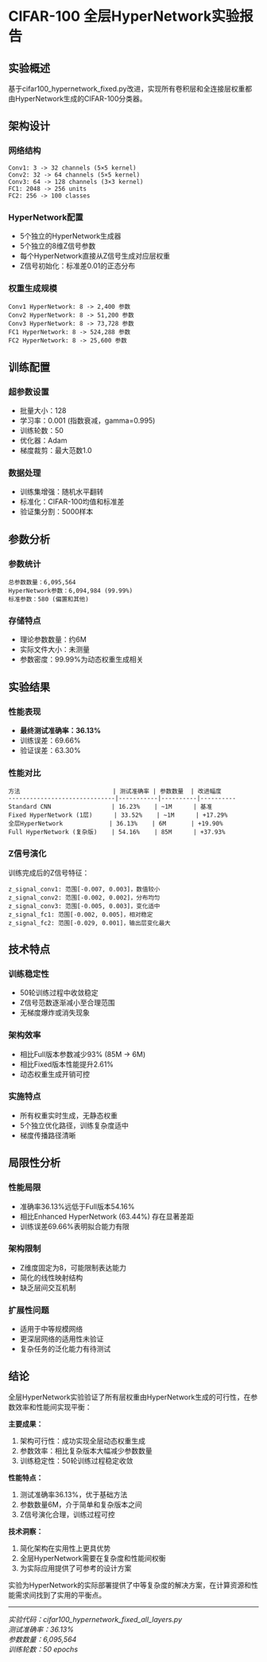 # CIFAR-100 全层HyperNetwork实验报告

## 实验概述

基于cifar100_hypernetwork_fixed.py改进，实现所有卷积层和全连接层权重都由HyperNetwork生成的CIFAR-100分类器。

## 架构设计

### 网络结构
```
Conv1: 3 -> 32 channels (5×5 kernel)
Conv2: 32 -> 64 channels (5×5 kernel) 
Conv3: 64 -> 128 channels (3×3 kernel)
FC1: 2048 -> 256 units
FC2: 256 -> 100 classes
```

### HyperNetwork配置
- 5个独立的HyperNetwork生成器
- 5个独立的8维Z信号参数
- 每个HyperNetwork直接从Z信号生成对应层权重
- Z信号初始化：标准差0.01的正态分布

### 权重生成规模
```
Conv1 HyperNetwork: 8 -> 2,400 参数
Conv2 HyperNetwork: 8 -> 51,200 参数
Conv3 HyperNetwork: 8 -> 73,728 参数
FC1 HyperNetwork: 8 -> 524,288 参数
FC2 HyperNetwork: 8 -> 25,600 参数
```

## 训练配置

### 超参数设置
- 批量大小：128
- 学习率：0.001 (指数衰减，gamma=0.995)
- 训练轮数：50
- 优化器：Adam
- 梯度裁剪：最大范数1.0

### 数据处理
- 训练集增强：随机水平翻转
- 标准化：CIFAR-100均值和标准差
- 验证集分割：5000样本

## 参数分析

### 参数统计
```
总参数数量：6,095,564
HyperNetwork参数：6,094,984 (99.99%)
标准参数：580 (偏置和其他)
```

### 存储特点
- 理论参数数量：约6M
- 实际文件大小：未测量
- 参数密度：99.99%为动态权重生成相关

## 实验结果

### 性能表现
- **最终测试准确率：36.13%**
- 训练误差：69.66%
- 验证误差：63.30%

### 性能对比
```
方法                          | 测试准确率 | 参数数量  | 改进幅度
------------------------------|-----------|----------|----------
Standard CNN                 | 16.23%    | ~1M      | 基准
Fixed HyperNetwork (1层)      | 33.52%    | ~1M      | +17.29%
全层HyperNetwork             | 36.13%    | 6M       | +19.90%
Full HyperNetwork (复杂版)    | 54.16%    | 85M      | +37.93%
```

### Z信号演化
训练完成后的Z信号特征：
```
z_signal_conv1: 范围[-0.007, 0.003]，数值较小
z_signal_conv2: 范围[-0.002, 0.002]，分布均匀
z_signal_conv3: 范围[-0.005, 0.003]，变化适中
z_signal_fc1: 范围[-0.002, 0.005]，相对稳定
z_signal_fc2: 范围[-0.029, 0.001]，输出层变化最大
```

## 技术特点

### 训练稳定性
- 50轮训练过程中收敛稳定
- Z信号范数逐渐减小至合理范围
- 无梯度爆炸或消失现象

### 架构效率
- 相比Full版本参数减少93% (85M -> 6M)
- 相比Fixed版本性能提升2.61%
- 动态权重生成开销可控

### 实施特点
- 所有权重实时生成，无静态权重
- 5个独立优化路径，训练复杂度适中
- 梯度传播路径清晰

## 局限性分析

### 性能局限
- 准确率36.13%远低于Full版本54.16%
- 相比Enhanced HyperNetwork (63.44%) 存在显著差距
- 训练误差69.66%表明拟合能力有限

### 架构限制
- Z维度固定为8，可能限制表达能力
- 简化的线性映射结构
- 缺乏层间交互机制

### 扩展性问题
- 适用于中等规模网络
- 更深层网络的适用性未验证
- 复杂任务的泛化能力有待测试

## 结论

全层HyperNetwork实验验证了所有层权重由HyperNetwork生成的可行性，在参数效率和性能间实现平衡：

**主要成果：**
1. 架构可行性：成功实现全层动态权重生成
2. 参数效率：相比复杂版本大幅减少参数数量
3. 训练稳定性：50轮训练过程稳定收敛

**性能特点：**
1. 测试准确率36.13%，优于基础方法
2. 参数数量6M，介于简单和复杂版本之间
3. Z信号演化合理，训练过程可控

**技术洞察：**
1. 简化架构在实用性上更具优势
2. 全层HyperNetwork需要在复杂度和性能间权衡
3. 为实际应用提供了可参考的设计方案

实验为HyperNetwork的实际部署提供了中等复杂度的解决方案，在计算资源和性能需求间找到了实用的平衡点。

---

*实验代码：cifar100_hypernetwork_fixed_all_layers.py*  
*测试准确率：36.13%*  
*参数数量：6,095,564*  
*训练轮数：50 epochs*
